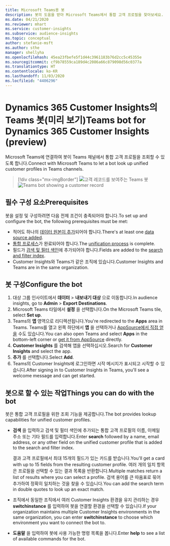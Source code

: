 ```yaml
---
title: Microsoft Teams용 봇
description: 봇의 도움을 받아 Microsoft Teams에서 통합 고객 프로필을 찾아보세요.
ms.date: 04/21/2020
ms.reviewer: mhart
ms.service: customer-insights
ms.subservice: audience-insights
ms.topic: conceptual
author: stefanie-msft
ms.author: sthe
manager: shellyha
ms.openlocfilehash: 45ea23fbefe5f1d44c3961183b76d2cc5c45355e
ms.sourcegitcommit: cf9b78559ca189d4c2086a66c879098d56c0377a
ms.translationtype: HT
ms.contentlocale: ko-KR
ms.lasthandoff: 11/03/2020
ms.locfileid: "4406296"
---
```

# <a name="teams-bot-for-dynamics-365-customer-insights-preview"></a><span data-ttu-id="d82b5-103">Dynamics 365 Customer Insights의 Teams 봇(미리 보기)</span><span class="sxs-lookup"><span data-stu-id="d82b5-103">Teams bot for Dynamics 365 Customer Insights (preview)</span></span>

<span data-ttu-id="d82b5-104">Microsoft Teams에 연결하여 봇이 Teams 채널에서 통합 고객 프로필을 조회할 수 있도록 합니다.</span><span class="sxs-lookup"><span data-stu-id="d82b5-104">Connect with Microsoft Teams to let a bot look up unified customer profiles in Teams channels.</span></span>

> [!div class="mx-imgBorder"]
> <span data-ttu-id="d82b5-105">![고객 레코드를 보여주는 Teams 봇](media/teams-bot.png "고객 레코드를 보여주는 Teams 봇")</span><span class="sxs-lookup"><span data-stu-id="d82b5-105">![Teams bot showing a customer record](media/teams-bot.png "Teams bot showing a customer record")</span></span>

## <a name="prerequisites"></a><span data-ttu-id="d82b5-106">필수 구성 요소</span><span class="sxs-lookup"><span data-stu-id="d82b5-106">Prerequisites</span></span>

<span data-ttu-id="d82b5-107">봇을 설정 및 구성하려면 다음 전제 조건이 충족되어야 합니다.</span><span class="sxs-lookup"><span data-stu-id="d82b5-107">To set up and configure the bot, the following prerequisites must be met:</span></span>

- <span data-ttu-id="d82b5-108">적어도 하나의 [데이터 원본이 추가](data-sources.md)되어야 합니다.</span><span class="sxs-lookup"><span data-stu-id="d82b5-108">There's at least one [data source added](data-sources.md).</span></span>
- <span data-ttu-id="d82b5-109">[통합 프로세스](data-unification.md)가 완료되어야 합니다.</span><span class="sxs-lookup"><span data-stu-id="d82b5-109">The [unification process](data-unification.md) is complete.</span></span>
- <span data-ttu-id="d82b5-110">필드가 [검색 및 필터 색인](search-filter-index.md)에 추가되어야 합니다.</span><span class="sxs-lookup"><span data-stu-id="d82b5-110">Fields are added to the [search and filter index](search-filter-index.md).</span></span>
- <span data-ttu-id="d82b5-111">Customer Insights와 Teams가 같은 조직에 있습니다.</span><span class="sxs-lookup"><span data-stu-id="d82b5-111">Customer Insights and Teams are in the same organization.</span></span>

## <a name="configure-the-bot"></a><span data-ttu-id="d82b5-112">봇 구성</span><span class="sxs-lookup"><span data-stu-id="d82b5-112">Configure the bot</span></span>

1. <span data-ttu-id="d82b5-113">대상 그룹 인사이트에서 **데이터** > **내보내기 대상** 으로 이동합니다.</span><span class="sxs-lookup"><span data-stu-id="d82b5-113">In audience insights, go to **Admin** > **Export Destinations**.</span></span>
1. <span data-ttu-id="d82b5-114">Microsoft Teams 타일에서 **설정** 을 선택합니다.</span><span class="sxs-lookup"><span data-stu-id="d82b5-114">On the Microsoft Teams tile, select **Set up**.</span></span>
1. <span data-ttu-id="d82b5-115">Teams의 **앱** 영역으로 리디렉션됩니다.</span><span class="sxs-lookup"><span data-stu-id="d82b5-115">You're redirected to the **Apps** area in Teams.</span></span> <span data-ttu-id="d82b5-116">Teams를 열고 왼쪽 하단에서 **앱** 을 선택하거나 [AppSource에서 직접 얻을](https://go.microsoft.com/fwlink/?linkid=2124104) 수도 있습니다.</span><span class="sxs-lookup"><span data-stu-id="d82b5-116">You can also open Teams and select **Apps** in the bottom-left corner or [get it from AppSource](https://go.microsoft.com/fwlink/?linkid=2124104) directly.</span></span>
1. <span data-ttu-id="d82b5-117">**Customer Insights** 를 검색해 앱을 선택하십시오.</span><span class="sxs-lookup"><span data-stu-id="d82b5-117">Search for **Customer Insights** and select the app.</span></span>
1. <span data-ttu-id="d82b5-118">**추가** 를 선택합니다.</span><span class="sxs-lookup"><span data-stu-id="d82b5-118">Select **Add**.</span></span>
1. <span data-ttu-id="d82b5-119">Teams의 Customer Insights에 로그인하면 시작 메시지가 표시되고 시작할 수 있습니다.</span><span class="sxs-lookup"><span data-stu-id="d82b5-119">After signing in to Customer Insights in Teams, you'll see a welcome message and can get started.</span></span>

## <a name="things-you-can-do-with-the-bot"></a><span data-ttu-id="d82b5-120">봇으로 할 수 있는 작업</span><span class="sxs-lookup"><span data-stu-id="d82b5-120">Things you can do with the bot</span></span>

<span data-ttu-id="d82b5-121">봇은 통합 고객 프로필을 위한 조회 기능을 제공합니다.</span><span class="sxs-lookup"><span data-stu-id="d82b5-121">The bot provides lookup capabilities for unified customer profiles.</span></span>

- <span data-ttu-id="d82b5-122">**검색** 을 입력하고 검색 및 필터 색인에 추가되는 통합 고객 프로필의 이름, 이메일 주소 또는 기타 필드를 입력합니다.</span><span class="sxs-lookup"><span data-stu-id="d82b5-122">Enter **search** followed by a name, email address, or any other field on the unified customer profile that is added to the search and filter index.</span></span>

  <span data-ttu-id="d82b5-123">결과 고객 프로필에서 최대 15개의 필드가 있는 카드를 받습니다.</span><span class="sxs-lookup"><span data-stu-id="d82b5-123">You'll get a card with up to 15 fields from the resulting customer profile.</span></span> <span data-ttu-id="d82b5-124">여러 개의 일치 항목은 프로필을 선택할 수 있는 결과 목록을 반환합니다.</span><span class="sxs-lookup"><span data-stu-id="d82b5-124">Multiple matches return a list of results where you can select a profile.</span></span> <span data-ttu-id="d82b5-125">검색 용어를 큰 따옴표로 묶어 추가하여 정확히 일치하는 것을 찾을 수 있습니다.</span><span class="sxs-lookup"><span data-stu-id="d82b5-125">You can add the search term in double quotes to look up an exact match.</span></span>

- <span data-ttu-id="d82b5-126">조직에서 동일한 조직에서 여러 Customer Insights 환경을 유지 관리하는 경우 **switchinstance** 를 입력하여 봇을 연결할 환경을 선택할 수 있습니다.</span><span class="sxs-lookup"><span data-stu-id="d82b5-126">If your organization maintains multiple Customer Insights environments in the same organization, you can enter **switchinstance** to choose which environment you want to connect the bot to.</span></span>

- <span data-ttu-id="d82b5-127">**도움말** 을 입력하여 봇에 사용 가능한 명령 목록을 봅니다.</span><span class="sxs-lookup"><span data-stu-id="d82b5-127">Enter **help** to see a list of available commands for the bot.</span></span>  
